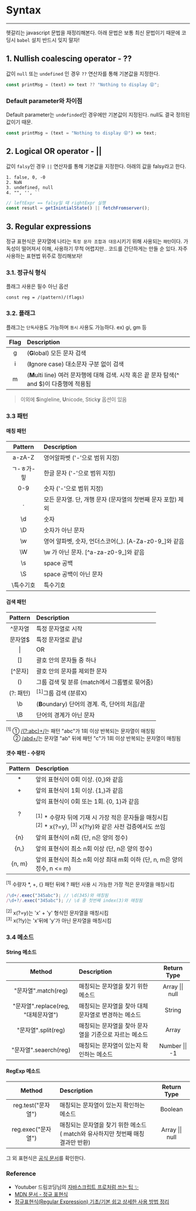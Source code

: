 # Syntax

<hr>

헷갈리는 javascript 문법을 재정리해본다. 아래 문법은 보통 최신 문법이기 때문에 코딩시 `babel` 설치 반드시 잊지 말자!

## 1. Nullish coalescing operator - ??

값이 `null` 또는 `undefined` 인 경우 `??` 연산자를 통해 기본값을 지정한다.

```javascript
const printMsg = (text) => text ?? "Nothing to display 😝";
```

### Default parameter와 차이점

Default parameter는 `undefinded`인 경우에만 기본값이 지정된다. null도 결국 정의된 값이기 때문.

```javascript
const printMsg = (text = "Nothing to display 😝") => text;
```

## 2. Logical OR operator - ||

값이 `falsy`인 경우 `||` 연산자를 통해 기본값을 지정한다. 아래의 값을 falsy라고 한다.

    1. false, 0, -0
    2. NaN
    3. undefined, null
    4. "", '', ``

```javascript
// leftExpr == falsy일 때 rightExpr 실행
const resutl = getInintialState() || fetchFromserver();
```

## 3. Regular expressions

정규 표현식은 문자열에 나타는 `특정 문자 조합과 대응`시키기 위해 사용되는 `패턴`이다. 가독성이 떨어져서 이해, 사용하기 무척 어렵지만.. 코드를 간단하게는 만들 순 있다. 자주 사용하는 표현법 위주로 정리해보자!

### 3.1. 정규식 형식

플래그 사용은 필수 아닌 옵션

```
const reg = /(pattern)/(flags)
```

### 3.2. 플래그

플래그는 `단독`사용도 가능하며 `동시` 사용도 가능하다. ex) gi, gm 등

| Flag | Description                                                                                 |
| :--: | :------------------------------------------------------------------------------------------ |
|  g   | (**G**lobal) 모든 문자 검색                                                                 |
|  i   | (**I**gnore case) 대소문자 구분 없이 검색                                                   |
|  m   | (**M**ulti line) 여러 문자행에 대해 검색. 시작 혹은 끝 문자 탐색(^ and $)이 다중행에 적용됨 |

> 이외에 **S**ingleline, **U**nicode, Stick**y** 옵션이 있음

### 3.3 패턴

#### 매칭 패턴

|  Pattern   | Description                                                 |
| :--------: | :---------------------------------------------------------- |
|   a-zA-Z   | 영어알파벳 ('-'으로 범위 지정)                              |
| ㄱ-ㅎ가-힣 | 한글 문자 ('-'으로 범위 지정)                               |
|    0-9     | 숫자 ('-'으로 범위 지정)                                    |
|     .      | 모든 문자열. 단, 개행 문자 (문자열의 첫번째 문자 포함) 제외 |
|     \d     | 숫자                                                        |
|     \D     | 숫자가 아닌 문자                                            |
|     \w     | 영어 알파벳, 숫자, 언더스코어(\_). [A-Za-z0-9_]와 같음      |
|     \W     | \w 가 아닌 문자. [^a-za-z0-9_]와 같음                       |
|     \s     | space 공백                                                  |
|     \S     | space 공백이 아닌 문자                                      |
| \특수기호  | 특수기호                                                    |

#### 검색 패턴

|  Pattern  | Description                                    |
| :-------: | :--------------------------------------------- |
|  ^문자열  | 특정 문자열로 시작                             |
|  문자열$  | 특정 문자열로 끝남                             |
|    \|     | OR                                             |
|    []     | 괄호 안의 문자들 중 하나                       |
|  [^문자]  | 괄호 안의 문자를 제외한 문자                   |
|    ()     | 그룹 검색 및 분류 (match에서 그룹별로 묶어줌)  |
| (?: 패턴) | <sup>[1]</sup>그룹 검색 (분류X)                |
|    \b     | (**B**oundary) 단어의 경계. 즉, 단어의 처음/끝 |
|    \B     | 단어의 경계가 아닌 문자                        |

<aside><sup>[1]</sup> ① <u>/(?:abc)+/</u>는 패턴 "abc"가 1회 이상 반복되는 문자열이 매칭됨</br>
&nbsp;&nbsp;&nbsp;&nbsp; ② <u>/abd+/</u>는 문자열 "ab" 뒤에 패턴 "c"가 1회 이상 반복되는 문자열이 매칭됨</aside>

#### 갯수 패턴 - 수량자

| Pattern | Description                                                                                                                                                                                            |
| :-----: | :----------------------------------------------------------------------------------------------------------------------------------------------------------------------------------------------------- |
|   \*    | 앞의 표현식이 0회 이상. {0,}와 같음                                                                                                                                                                    |
|    +    | 앞의 표현식이 1회 이상. {1,}과 같음                                                                                                                                                                    |
|    ?    | 앞의 표현식이 0회 또는 1회. {0, 1}과 같음<br/><br/> <sup>[1]</sup> \* 수량자 뒤에 기재 시 가장 적은 문자들을 매칭시킴<br/> <sup>[2]</sup> \* x(?=y), <sup>[3]</sup> x(?!y)와 같은 사전 검증에서도 쓰임 |
|   {n}   | 앞의 표현식이 n회 (단, n은 양의 정수)                                                                                                                                                                  |
|  {n,}   | 앞의 표현식이 최소 n회 이상 (단, n은 양의 정수)                                                                                                                                                        |
| {n, m}  | 앞의 표현식이 최소 n회 이상 최대 m회 이하 (단, n, m은 양의 정수, n <= m)                                                                                                                               |

<aside><sup>[1]</sup> 수량자 *, +, {} 패턴 뒤에 ? 패턴 사용 시 가능한 가장 적은 문자열을 매칭시킴

```javascript
/\d+/.exec("345abc"); // \d(345)와 매칭됨
/\d+?/.exec("345abc"); // \d 중 첫번째 index(3)와 매칭됨
```

<sup>[2]</sup> x(?=y)는 'x' + 'y' 형식인 문자열을 매칭시킴<br/>
<sup>[3]</sup> x(?!y)는 'x'뒤에 'y'가 아닌 문자열을 매칭시킴

</aside>

### 3.4 메소드

#### String 메소드

|               Method                | Description                                            |   Return Type   |
| :---------------------------------: | :----------------------------------------------------- | :-------------: |
|         "문자열".match(reg)         | 매칭되는 문자열을 찾기 위한 메소드                     | Array \|\| null |
| "문자열".replace(reg, "대체문자열") | 매칭되는 문자열을 찾아 대체문자열로 변경하는 메소드    |     String      |
|         "문자열".split(reg)         | 매칭되는 문자열을 찾아 문자열을 기준으로 자르는 메소드 |      Array      |
|        "문자열".seaerch(reg)        | 매칭되는 문자열이 있는지 확인하는 메소드               | Number \|\| -1  |

#### RegExp 메소드

|       Method       | Description                                                                          |   Return Type   |
| :----------------: | :----------------------------------------------------------------------------------- | :-------------: |
| reg.test("문자열") | 매칭되는 문자열이 있는지 확인하는 메소드                                             |     Boolean     |
| reg.exec("문자열") | 매칭되는 문자열을 찾기 위한 메소드<br/>( match와 유사하지만 첫번째 매칭 결과만 반환) | Array \|\| null |

그 외 표현식은 [공식 문서](https://developer.mozilla.org/ko/docs/Web/JavaScript/Guide/Regular_Expressions)를 확인한다.

### Reference

- Youtuber 드림코딩님의 [자바스크립트 프로처럼 쓰는 팁 ✨](https://vuepress.vuejs.org/theme/)
- [MDN 문서 - 정규 표현식](https://developer.mozilla.org/ko/docs/Web/JavaScript/Guide/Regular_Expressions)
- [정규표현식(Regular Expression) 기초/기본 쉽고 상세한 사용 방법 정리](https://curryyou.tistory.com/234)
